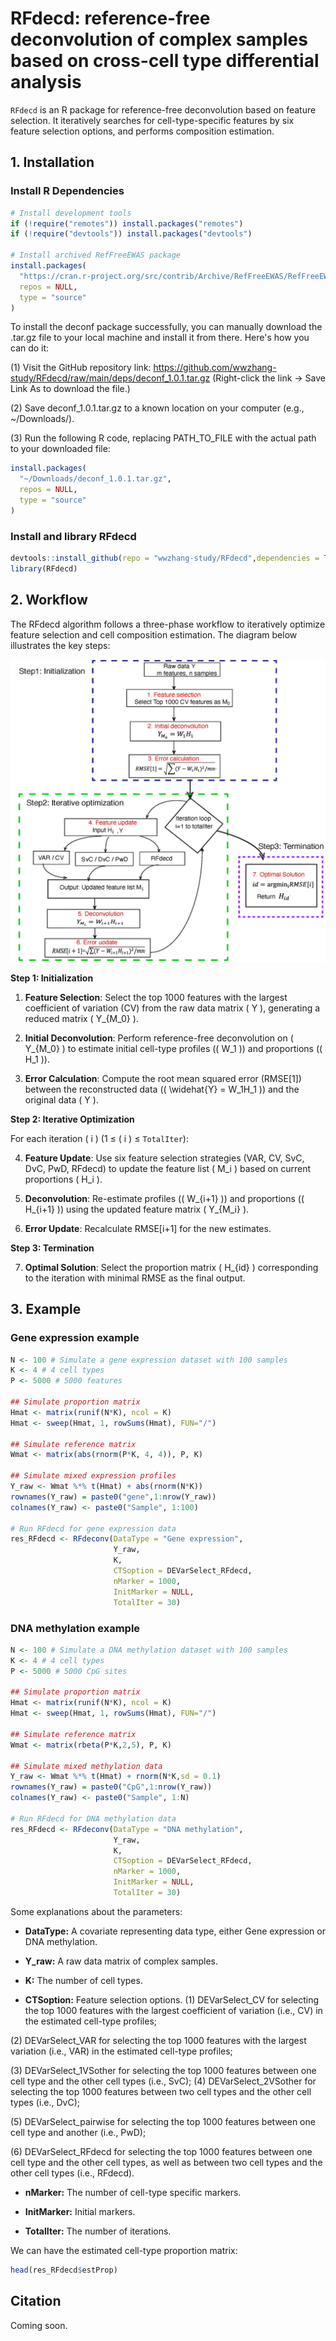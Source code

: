 
<!-- README.md is generated from README.Rmd. Please edit that file -->

# RFdecd: reference-free deconvolution of complex samples based on cross-cell type differential analysis

<!-- badges: start -->
<!-- badges: end -->

`RFdecd` is an R package for reference-free deconvolution based on feature selection.
It iteratively searches for cell-type-specific features by six feature selection options, 
and performs composition estimation.

## 1. Installation

### Install R Dependencies
```R
# Install development tools
if (!require("remotes")) install.packages("remotes")
if (!require("devtools")) install.packages("devtools")

# Install archived RefFreeEWAS package
install.packages(
  "https://cran.r-project.org/src/contrib/Archive/RefFreeEWAS/RefFreeEWAS_2.2.tar.gz",
  repos = NULL,
  type = "source"
)
```

To install the deconf package successfully, you can manually download the .tar.gz file to your local machine and install it from there. Here's how you can do it:

(1) Visit the GitHub repository link:
https://github.com/wwzhang-study/RFdecd/raw/main/deps/deconf_1.0.1.tar.gz
(Right-click the link → Save Link As to download the file.)

(2) Save deconf_1.0.1.tar.gz to a known location on your computer (e.g., ~/Downloads/).

(3) Run the following R code, replacing PATH_TO_FILE with the actual path to your downloaded file:

```R
install.packages(
  "~/Downloads/deconf_1.0.1.tar.gz",
  repos = NULL,
  type = "source"
)
```
### Install and library RFdecd
```R
devtools::install_github(repo = "wwzhang-study/RFdecd",dependencies = TRUE,build_vignettes = TRUE,upgrade = "never")
library(RFdecd)
```
## 2. Workflow
The RFdecd algorithm follows a three-phase workflow to iteratively optimize feature selection and cell composition estimation. The diagram below illustrates the key steps:

![Figure 1: RFdecd Workflow](https://raw.githubusercontent.com/wwzhang-study/RFdecd/main/figures/Fig1.png)


**Step 1: Initialization**

1. **Feature Selection**: Select the top 1000 features with the largest coefficient of variation (CV) from the raw data matrix \( Y \), generating a reduced matrix \( Y_{M_0} \).

2. **Initial Deconvolution**: Perform reference-free deconvolution on \( Y_{M_0} \) to estimate initial cell-type profiles (\( W_1 \)) and proportions (\( H_1 \)).

3. **Error Calculation**: Compute the root mean squared error (RMSE[1]) between the reconstructed data (\( \widehat{Y} = W_1H_1 \)) and the original data \( Y \).

**Step 2: Iterative Optimization**

For each iteration \( i \) (1 ≤ \( i \) ≤ `TotalIter`):

4. **Feature Update**: Use six feature selection strategies (VAR, CV, SvC, DvC, PwD, RFdecd) to update the feature list \( M_i \) based on current proportions \( H_i \).
   
5. **Deconvolution**: Re-estimate profiles (\( W_{i+1} \)) and proportions (\( H_{i+1} \)) using the updated feature matrix \( Y_{M_i} \).

6. **Error Update**: Recalculate RMSE[i+1] for the new estimates.

**Step 3: Termination**

7. **Optimal Solution**: Select the proportion matrix \( H_{id} \) corresponding to the iteration with minimal RMSE as the final output.

## 3. Example
### Gene expression example
```R
N <- 100 # Simulate a gene expression dataset with 100 samples
K <- 4 # 4 cell types
P <- 5000 # 5000 features

## Simulate proportion matrix
Hmat <- matrix(runif(N*K), ncol = K)
Hmat <- sweep(Hmat, 1, rowSums(Hmat), FUN="/")

## Simulate reference matrix
Wmat <- matrix(abs(rnorm(P*K, 4, 4)), P, K)

## Simulate mixed expression profiles
Y_raw <- Wmat %*% t(Hmat) + abs(rnorm(N*K))
rownames(Y_raw) = paste0("gene",1:nrow(Y_raw))
colnames(Y_raw) <- paste0("Sample", 1:100)

# Run RFdecd for gene expression data
res_RFdecd <- RFdeconv(DataType = "Gene expression",
                       Y_raw,
                       K,
                       CTSoption = DEVarSelect_RFdecd,
                       nMarker = 1000,
                       InitMarker = NULL,
                       TotalIter = 30)
```

### DNA methylation example
```R
N <- 100 # Simulate a DNA methylation dataset with 100 samples
K <- 4 # 4 cell types
P <- 5000 # 5000 CpG sites

## Simulate proportion matrix
Hmat <- matrix(runif(N*K), ncol = K)
Hmat <- sweep(Hmat, 1, rowSums(Hmat), FUN="/")

## Simulate reference matrix
Wmat <- matrix(rbeta(P*K,2,5), P, K)

## Simulate mixed methylation data
Y_raw <- Wmat %*% t(Hmat) + rnorm(N*K,sd = 0.1)
rownames(Y_raw) = paste0("CpG",1:nrow(Y_raw))
colnames(Y_raw) <- paste0("Sample", 1:N)

# Run RFdecd for DNA methylation data
res_RFdecd <- RFdeconv(DataType = "DNA methylation",
                       Y_raw,
                       K,
                       CTSoption = DEVarSelect_RFdecd,
                       nMarker = 1000,
                       InitMarker = NULL,
                       TotalIter = 30)
```
Some explanations about the parameters:

- **DataType:** A covariate representing data type, either Gene expression or DNA methylation.

- **Y_raw:** A raw data matrix of complex samples. 

- **K:** The number of cell types.

- **CTSoption:** Feature selection options. 
(1) DEVarSelect_CV for selecting the top 1000 features with the largest coefficient of variation (i.e., CV) in the estimated cell-type profiles; 

(2) DEVarSelect_VAR for selecting the top 1000 features with the largest variation (i.e., VAR) in the estimated cell-type profiles; 

(3) DEVarSelect_1VSother for selecting the top 1000 features between one cell type and the other cell types (i.e., SvC); 
(4) DEVarSelect_2VSother for selecting the top 1000 features between two cell types and the other cell types (i.e., DvC);

(5) DEVarSelect_pairwise for selecting the top 1000 features between one cell type and another (i.e., PwD); 

(6) DEVarSelect_RFdecd for selecting the top 1000 features between one cell type and the other cell types, as well as between two cell types and the other cell types (i.e., RFdecd).

- **nMarker:** The number of cell-type specific markers. 

- **InitMarker:** Initial markers.

- **TotalIter:** The number of iterations.

We can have the estimated cell-type proportion matrix:

```R
head(res_RFdecd$estProp)
```

## Citation
Coming soon.
